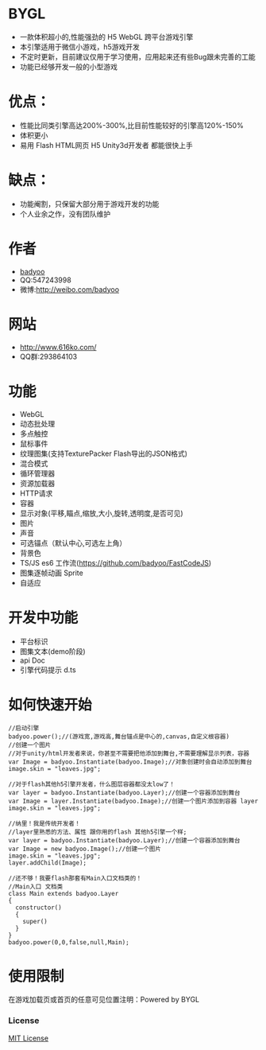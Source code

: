 # BYGL
* 一款体积超小的,性能强劲的 H5 WebGL 跨平台游戏引擎
* 本引擎适用于微信小游戏，h5游戏开发
* 不定时更新，目前建议仅用于学习使用，应用起来还有些Bug跟未完善的工能
* 功能已经够开发一般的小型游戏
# 优点：
* 性能比同类引擎高达200%-300%,比目前性能较好的引擎高120%-150%
* 体积更小
* 易用 Flash HTML网页 H5 Unity3d开发者 都能很快上手

# 缺点：
* 功能阉割，只保留大部分用于游戏开发的功能
* 个人业余之作，没有团队维护

# 作者
* [badyoo](https://github.com/badyoo)
* QQ:547243998
* 微博:http://weibo.com/badyoo

# 网站
* http://www.616ko.com/
* QQ群:293864103

# 功能
* WebGL
* 动态批处理
* 多点触控
* 鼠标事件
* 纹理图集(支持TexturePacker Flash导出的JSON格式)
* 混合模式
* 循环管理器
* 资源加载器
* HTTP请求
* 容器
* 显示对象(平移,瞄点,缩放,大小,旋转,透明度,是否可见)
* 图片
* 声音
* 可选锚点（默认中心,可选左上角）
* 背景色
* TS/JS es6 工作流(https://github.com/badyoo/FastCodeJS)
* 图集逐帧动画 Sprite
* 自适应

# 开发中功能
* 平台标识
* 图集文本(demo阶段)
* api Doc
* 引擎代码提示 d.ts

# 如何快速开始
	//启动引擎
	badyoo.power();//(游戏宽,游戏高,舞台锚点是中心的,canvas,自定义根容器)
	//创建一个图片
	//对于unity/html开发者来说，你甚至不需要把他添加到舞台,不需要理解显示列表，容器
	var Image = badyoo.Instantiate(badyoo.Image);//对象创建时会自动添加到舞台
	image.skin = "leaves.jpg";

	//对于flash其他h5引擎开发者，什么图层容器都没太low了！
	var layer = badyoo.Instantiate(badyoo.Layer);//创建一个容器添加到舞台
	var Image = layer.Instantiate(badyoo.Image);//创建一个图片添加到容器 layer
	image.skin = "leaves.jpg";
	
	//纳里！我是传统开发者！
	//layer里熟悉的方法、属性 跟你用的flash 其他h5引擎一个样;
	var layer = badyoo.Instantiate(badyoo.Layer);//创建一个容器添加到舞台
	var Image = new badyoo.Image();//创建一个图片
	image.skin = "leaves.jpg";
	layer.addChild(Image);
	
	//还不够！我要flash那套有Main入口文档类的！
	//Main入口 文档类
	class Main extends badyoo.Layer
	{
	  constructor()
	  {
		super()
	  }
	}
	badyoo.power(0,0,false,null,Main);
	

# 使用限制
在游戏加载页或首页的任意可见位置注明：Powered by BYGL

### License
[MIT License](https://github.com/badyoo/BYGL/blob/master/LICENSE)

